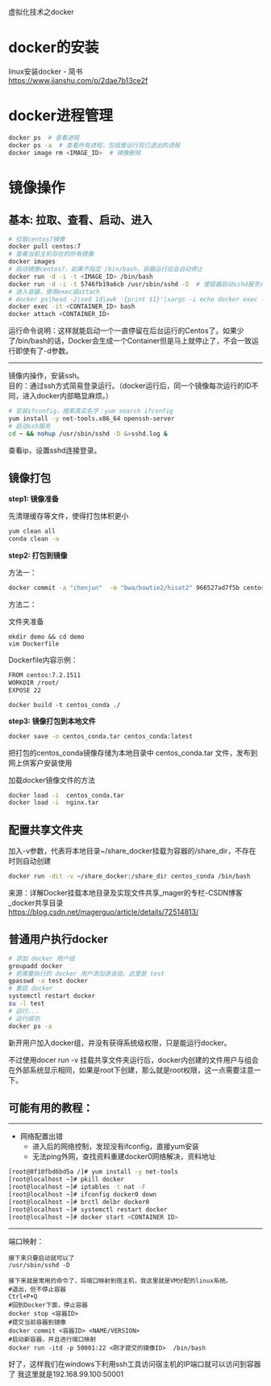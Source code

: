虚拟化技术之docker

# docker的安装

linux安装docker - 简书  
https://www.jianshu.com/p/2dae7b13ce2f

# docker进程管理

```bash
docker ps  # 查看进程
docker ps -a  # 查看所有进程，包括曾运行现已退出的进程
docker image rm <IMAGE_ID>  # 镜像删除
```

# 镜像操作

## 基本: 拉取、查看、启动、进入
```bash
# 拉取centos7镜像
docker pull centos:7
# 查看当前主机存在的所有镜像
docker images
# 启动镜像centos7，如果不指定 /bin/bash，容器运行后会自动停止
docker run -d -i -t <IMAGE_ID> /bin/bash
docker run -d -i -t 5746fb19a6cb /usr/sbin/sshd -D  # 使容器启动sshd服务并一直运行
# 进入容器，使用exec或attach
# docker ps|head -2|sed 1d|awk '{print $1}'|xargs -i echo docker exec -it {} bash
docker exec -it <CONTAINER_ID> bash
docker attach <CONTAINER_ID>
```

运行命令说明：这样就能启动一个一直停留在后台运行的Centos了。如果少了/bin/bash的话，Docker会生成一个Container但是马上就停止了，不会一致运行即使有了-d参数。

---
镜像内操作，安装ssh。  
目的：通过ssh方式简易登录运行。（docker运行后，同一个镜像每次运行的ID不同，进入docker内部略显麻烦。）

```bash
# 安装ifconfig，搜索真实名字：yum search ifconfig
yum install -y net-tools.x86_64 openssh-server 
# 启动ssh服务
cd ~ && nohup /usr/sbin/sshd -D &>sshd.log &
```

查看ip，设置sshd连接登录。

## 镜像打包

**step1: 镜像准备**

先清理缓存等文件，使得打包体积更小
```bash
yum clean all
conda clean -a
```

**step2: 打包到镜像**

方法一：
```bash
docker commit -a "chenjun"  -m "bwa/bowtie2/hisat2" 966527ad7f5b centos_conda
```

方法二：

文件夹准备
```
mkdir demo && cd demo
vim Dockerfile
```
Dockerfile内容示例：
```bash
FROM centos:7.2.1511
WORKDIR /root/
EXPOSE 22
```

```
docker build -t centos_conda ./
```

**step3: 镜像打包到本地文件**
```bash
docker save -o centos_conda.tar centos_conda:latest
```
把打包的centos_conda镜像存储为本地目录中 centos_conda.tar 文件，发布到网上供客户安装使用

加载docker镜像文件的方法
```bash
docker load -i  centos_conda.tar
docker load -i  nginx.tar
```

## 配置共享文件夹

加入-v参数，代表将本地目录~/share_docker挂载为容器的/share_dir，不存在时则自动创建
```bash
docker run -dit -v ~/share_docker:/share_dir centos_conda /bin/bash
```

来源：详解Docker挂载本地目录及实现文件共享_mager的专栏-CSDN博客_docker共享目录  
https://blog.csdn.net/magerguo/article/details/72514813/


## 普通用户执行docker

```bash
# 添加 docker 用户组
groupadd docker
# 把需要执行的 docker 用户添加进该组，这里是 test
gpasswd -a test docker
# 重启 docker
systemctl restart docker
su -l test
# 运行...
# 运行成功
docker ps -a 
```

新开用户加入docker组，并没有获得系统级权限，只是能运行docker。

不过使用docer run -v 挂载共享文件夹运行后，docker内创建的文件用户与组会在外部系统显示相同，如果是root下创建，那么就是root权限，这一点需要注意一下。

## 可能有用的教程：
---
- 网络配置出错
  - 进入后的网络控制，发现没有ifconfig，直接yum安装  
  - 无法ping外网，查找资料重建docker0网络解决，资料地址

```bash
[root@8f10fbd6bd5a /]# yum install -y net-tools
[root@localhost ~]# pkill docker
[root@localhost ~]# iptables -t nat -F
[root@localhost ~]# ifconfig docker0 down
[root@localhost ~]# brctl delbr docker0
[root@localhost ~]# systemctl restart docker
[root@localhost ~]# docker start <CONTAINER ID>
```

---
端口映射：

```
接下来只要启动就可以了
/usr/sbin/sshd -D

接下来就是常用的命令了，将端口映射到宿主机，我这里就是VM分配的linux系统。
#退出，但不停止容器
Ctrl+P+Q
#回到Docker下面，停止容器
docker stop <容器ID>
#提交当前容器到镜像
docker commit <容器ID> <NAME/VERSION>
#启动新容器，并且进行端口映射
docker run -itd -p 50001:22 <刚才提交的镜像ID>  /bin/bash
```
好了，这样我们在windows下利用ssh工具访问宿主机的IP端口就可以访问到容器了
我这里就是192.168.99.100:50001
